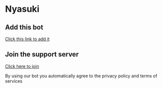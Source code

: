 # Nyasuki

## Add this bot
[Click this link to add it](https://discord.com/oauth2/authorize?client_id=1252744228979736627&permissions=8&integration_type=0&scope=bot+applications.commands)

## Join the support server
[Click here to join](https://discord.gg/J5qZBpZJYp)

By using our bot you automatically agree to the privacy policy and terms of services
